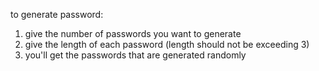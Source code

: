 to generate password:

   1. give the number of passwords you want to generate
   2. give the length of each password (length should not be exceeding 3)
   3. you'll get the passwords that are generated randomly
